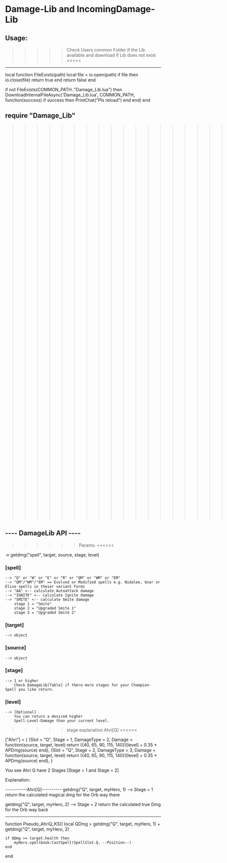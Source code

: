 # **Damage-Lib and IncomingDamage-Lib**

## Usage:

>>>>> Check Users common Folder if the Lib available and download if Lib does not exist <<<<<
-----------------------------------------------------------------------------------------------------
local function FileExists(path)
	local file = io.open(path)
    if file then
		io.close(file)
		return true
    end
    return false
end

if not FileExists(COMMON_PATH.."Damage_Lib.lua") then   
	DownloadInternalFileAsync('Damage_Lib.lua', COMMON_PATH, function(success)
		if success then
			PrintChat("Pls reload")
		end
	end)
end

require "Damage_Lib"
-----------------------------------------------------------------------------------------------------

>>>>>>>>>>>>>>>>>>>>>>>>>>><<<<<<<<<<<<<<<<<<<<<<<<<
>>>>>>>>>>>>>>>>>>>>>>>>>>><<<<<<<<<<<<<<<<<<<<<<<<<
>>>>>>>>>>>>>>>>>>>>>>>>>>><<<<<<<<<<<<<<<<<<<<<<<<<

## ---- DamageLib API ----

>>>>>> Params: <<<<<<

-> getdmg("spell", target, source, stage, level)

### [spell] 
	--> "Q" or "W" or "E" or "R" or "QM" or "WM" or "EM"   
	--> "QM"/"WM"/"EM" == Evolved or Modified spells e.g. Nidalee, Gnar or Elise spells in theier variant Forms
	--> "AA" <-- calculate Autoattack damage
	--> "IGNITE" <-- calculate Ignite damage
	--> "SMITE" <-- calculate Smite damage
		stage 1 = "Smite"
		stage 2 = "Upgraded Smite 1"
		stage 3 = "Upgraded Smite 2"
		 
### [target]
	--> object

### [source] 
	--> object

### [stage]
	--> 1 or higher
		Check DamageLib[Table] if there more stages for your Champion-Spell you like return.

### [level]
	--> [Optional]
		You can return a desired higher 
		Spell-Level-Damage than your current level.
		

>>>>> stage explanation Ahri[Q] <<<<<<
	  
["Ahri"] = {
{Slot = "Q", Stage = 1, DamageType = 2, Damage = 
		function(source, target, level) 
		return ({40, 65, 90, 115, 140})[level] + 0.35 * APDmg(source) end},
{Slot = "Q", Stage = 2, DamageType = 3, Damage = 
		function(source, target, level) 
		return ({40, 65, 90, 115, 140})[level] + 0.35 * APDmg(source) end},
}	  
	  
You see Ahri Q have 2 Stages [Stage = 1 and Stage = 2]
	  
Explanation:

-----------Ahri[Q]----------
getdmg("Q", target, myHero, 1)
--> Stage = 1
	return the calculated magical dmg for the Orb way there

getdmg("Q", target, myHero, 2)
--> Stage = 2
	return the calculated true Dmg for the Orb way back

----------------------------
function Pseudo_AhriQ_KS()
	local QDmg = getdmg("Q", target, myHero, 1) + 
				 getdmg("Q", target, myHero, 2)
	
	if QDmg >= target.health then
		myHero.spellbook:CastSpell(SpellSlot.Q, --Position--)
	end
end
